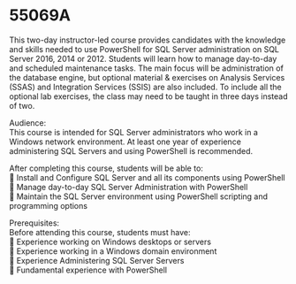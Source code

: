 # 55069A
This two-day instructor-led course provides candidates with the knowledge and skills needed to use PowerShell for SQL Server administration on SQL Server 2016, 2014 or 2012. Students will learn how to manage day-to-day and scheduled maintenance tasks. The main focus will be administration of the database engine, but optional material & exercises on Analysis Services (SSAS) and Integration Services (SSIS) are also included.
To include all the optional lab exercises, the class may need to be taught in three days instead of two.

Audience:<br>
This course is intended for SQL Server administrators who work in a Windows network environment. At least one year of experience administering SQL Servers and using PowerShell is recommended.

After completing this course, students will be able to:<br>
 Install and Configure SQL Server and all its components using PowerShell<br>
 Manage day-to-day SQL Server Administration with PowerShell<br>
 Maintain the SQL Server environment using PowerShell scripting and programming options<br>

Prerequisites:<br>
Before attending this course, students must have:<br>
 Experience working on Windows desktops or servers<br>
 Experience working in a Windows domain environment<br>
 Experience Administering SQL Server Servers<br>
 Fundamental experience with PowerShell<br>

